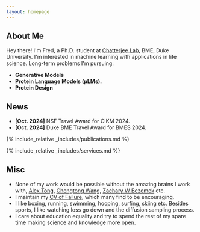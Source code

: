 ```yaml
---
layout: homepage
---
```


## About Me

Hey there! I'm Fred, a Ph.D. student at [Chatterjee Lab](https://www.chatterjeelab.com/), BME, Duke University. I'm interested in machine learning with applications in life science. Long-term problems I'm pursuing:
<!-- ## Research Interests -->

- **Generative Models**
- **Protein Language Models (pLMs).** 
- **Protein Design** 



## News

- **[Oct. 2024]** NSF Travel Award for CIKM 2024.
- **[Oct. 2024]** Duke BME Travel Award for BMES 2024.



{% include_relative _includes/publications.md %}

{% include_relative _includes/services.md %}


## Misc
 - None of my work would be possible without the amazing brains I work with, [Alex Tong](https://www.alextong.net/), [Chengtong Wang](https://github.com/Wangchentong), [Zachary W Bezemek](https://scholars.duke.edu/person/zachary.bezemek/research) etc. 
 - I maintain my [CV of Failure](pages/cv_of_failure.md), which many find to be encouraging.
 - I like boxing, running, swimming, hooping, surfing, skiing etc. Besides sports, I like watching loss go down and the diffusion sampling process.
 - I care about education equality and try to spend the rest of my spare time making science and knowledge more open.
